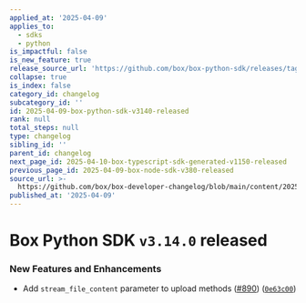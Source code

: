```yaml
---
applied_at: '2025-04-09'
applies_to:
  - sdks
  - python
is_impactful: false
is_new_feature: true
release_source_url: 'https://github.com/box/box-python-sdk/releases/tag/v3.14.0'
collapse: true
is_index: false
category_id: changelog
subcategory_id: ''
id: 2025-04-09-box-python-sdk-v3140-released
rank: null
total_steps: null
type: changelog
sibling_id: ''
parent_id: changelog
next_page_id: 2025-04-10-box-typescript-sdk-generated-v1150-released
previous_page_id: 2025-04-09-box-node-sdk-v380-released
source_url: >-
  https://github.com/box/box-developer-changelog/blob/main/content/2025/04-09-box-python-sdk-v3140-released.md
published_at: '2025-04-09'
---
```

# Box Python SDK `v3.14.0` released

### New Features and Enhancements

* Add `stream_file_content` parameter to upload methods ([#890][1]) ([`0e63c00`][2])

[1]: https://github.com/box/box-python-sdk/issues/890

[2]: https://github.com/box/box-python-sdk/commit/0e63c002ee17618c08200c12caae4bb3890b1e90